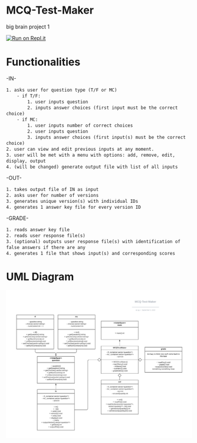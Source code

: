 # MCQ-Test-Maker
 big brain project 1
 
[![Run on Repl.it](https://repl.it/badge/github/DAVT0N/PGS)](https://repl.it/github/DAVT0N/PGS)

# Functionalities

-IN-

    1. asks user for question type (T/F or MC)
        - if T/F:
            1. user inputs question
            2. inputs answer choices (first input must be the correct choice)
        - if MC:
            1. user inputs number of correct choices
            2. user inputs question
            3. inputs answer choices (first input(s) must be the correct choice)
    2. user can view and edit previous inputs at any moment.
    3. user will be met with a menu with options: add, remove, edit, display, output
    4. (will be changed) generate output file with list of all inputs

-OUT-

    1. takes output file of IN as input
    2. asks user for number of versions
    3. generates unique version(s) with individual IDs
    4. generates 1 answer key file for every version ID

-GRADE-

    1. reads answer key file
    2. reads user response file(s)
    3. (optional) outputs user response file(s) with identification of false answers if there are any
    4. generates 1 file that shows input(s) and corresponding scores

# UML Diagram
<img src="./images/uml_diagram.png">